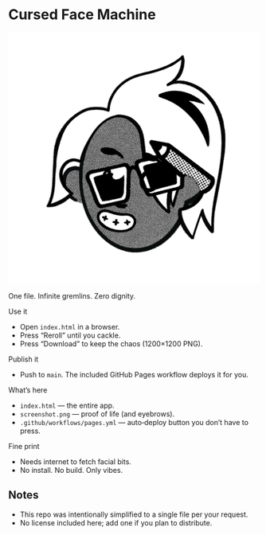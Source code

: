 # Cursed Face Machine

![A freshly conjured goblin](screenshot.png)

One file. Infinite gremlins. Zero dignity.

Use it
- Open `index.html` in a browser.
- Press “Reroll” until you cackle.
- Press “Download” to keep the chaos (1200×1200 PNG).

Publish it
- Push to `main`. The included GitHub Pages workflow deploys it for you.

What’s here
- `index.html` — the entire app.
- `screenshot.png` — proof of life (and eyebrows).
- `.github/workflows/pages.yml` — auto‑deploy button you don’t have to press.

Fine print
- Needs internet to fetch facial bits.
- No install. No build. Only vibes.

## Notes
- This repo was intentionally simplified to a single file per your request.
- No license included here; add one if you plan to distribute.
